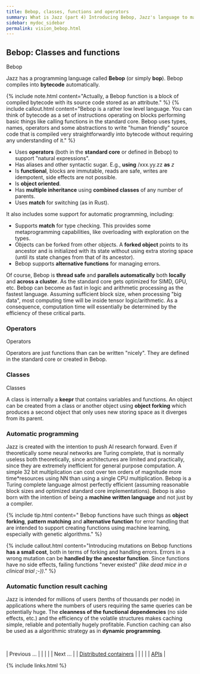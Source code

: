 ```yaml
---
title: Bebop, classes, functions and operators
summary: What is Jazz (part 4) Introducing Bebop, Jazz's language to make efficient bytecode human-friendly while introducing functions for automatic programming.
sidebar: mydoc_sidebar
permalink: vision_bebop.html
---
```


## Bebop: Classes and functions

<span class="label label-info">Bebop</span>

Jazz has a programming language called **Bebop** (or simply **bop**). Bebop compiles into **bytecode** automatically.

{% include note.html content="Actually, a Bebop function is a block of compiled bytecode with its source code stored as an attribute." %}
{% include callout.html content="Bebop is a rather low level language. You can think of bytecode as a set of instructions operating on
blocks performing basic things like calling functions in the standard core. Bebop uses types, names, operators and some abstractions to
write \"human friendly\" source code that is compiled very straightforwardly into bytecode without requiring any understanding of it." %}

* Uses **operators** (both in the **standard core** or defined in Bebop) to support "natural expressions".
* Has aliases and other syntactic sugar. E.g., **using** /xxx.yy.zz **as** _z_
* Is **functional**, blocks are immutable, reads are safe, writes are idempotent, side effects are not possible.
* Is **object oriented**.
* Has **multiple inheritance** using **combined classes** of any number of parents.
* Uses **match** for switching (as in Rust).

It also includes some support for automatic programming, including:

* Supports **match** for type checking. This provides some metaprogramming capabilities, like overloading with exploration on the types.
* Objects can be forked from other objects. A **forked object** points to its ancestor and is initialized with its state without using extra
storing space (until its state changes from that of its ancestor).
* Bebop supports **alternative functions** for managing errors.

Of course, Bebop is **thread safe** and **parallels automatically** both **locally** and **across a cluster**. As the standard core gets
optimized for SIMD, GPU, etc. Bebop can become as fast in logic and arithmetic processing as the fastest language. Assuming sufficient
block size, when processing "big data", most computing time will be inside tensor logic/arithmetic. As a consequence, computation time
will essentially be determined by the efficiency of these critical parts.

### Operators

<span class="label label-info">Operators</span>

Operators are just functions than can be written "nicely". They are defined in the standard core or created in Bebop.

### Classes

<span class="label label-info">Classes</span>

A class is internally a **keepr** that contains variables and functions. An object can be created from a class or another object
using **object forking** which produces a second object that only uses new storing space as it diverges from its parent.

### Automatic programming

Jazz is created with the intention to push AI research forward. Even if theoretically some neural networks are Turing complete, that is
normally useless both theoretically, since architectures are limited and practically, since they are extremely inefficient for general
purpose computation. A simple 32 bit multiplication can cost over ten orders of magnitude more time*resources using NN than using a single
CPU multiplication.
Bebop is a Turing complete language almost perfectly efficient (assuming reasonable block sizes and optimized standard core implementations).
Bebop is also born with the intention of being a **machine written language** and not just by a compiler.

{% include tip.html content=" Bebop functions have such things as **object forking**, **pattern matching** and **alternative function**
for error handling that are intended to support creating functions using machine learning, especially with genetic algorithms." %}

{% include callout.html content="Introducing mutations on Bebop functions **has a small cost**, both in terms of forking and handling errors.
Errors in a wrong mutation can be **handled by the ancestor function**. Since functions have no side effects, failing functions \"never
existed\" *(like dead mice in a clinical trial ;-))*." %}

### Automatic function result caching

Jazz is intended for millions of users (tenths of thousands per node) in applications where the numbers of users requiring the same queries
can be potentially huge. The **cleanness of the functional dependencies** (no side effects, etc.) and the efficiency of the volatile structures
makes caching simple, reliable and potentially hugely profitable. Function caching can also be used as a algorithmic strategy as in **dynamic**
**programming**.

<br/>

| <span class="label label-default">Previous ...</span> | | | | | <span class="label label-info">Next ...</span> |
| [Distributed containers](vision_distributed_containers.html) | | | | | [APIs](vision_apis_http.html) |

{% include links.html %}
